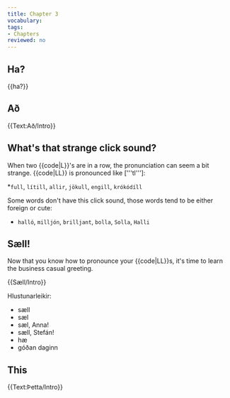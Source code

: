 ```yaml
---
title: Chapter 3
vocabulary:
tags:
- Chapters
reviewed: no
---
```


## Ha?
{{ha?}}

## Að
{{Text:Að/Intro}}

## What's that strange click sound?

When two {{code|L}}'s are in a row, the pronunciation can seem a bit strange. {{code|LL}} is pronounced like ['''tl''']:

*`full`, `lítill`, `allir`, `jökull`, `engill`, `krókódíll`

Some words don't have this click sound, those words tend to be either foreign or cute:

* `halló`, `milljón`, `brilljant`, `bolla`, `Solla`, `Halli`

## Sæll! 
Now that you know how to pronounce your {{code|LL}}s, it's time to learn the business casual greeting.

{{Sæll/Intro}}

Hlustunarleikir:
* sæll
* sæl
* sæl, Anna!
* sæll, Stefán!
* hæ
* góðan daginn

## This 

{{Text:Þetta/Intro}}

<!--
Hvar ert þú? Ég er heima.

Ég vil fara heim. Ég vil ekki vera hérna lengur

Hvenær kemur þú til Íslands?Ég kem í febrúar.
-->
